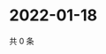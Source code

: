 # 2022-01-18

共 0 条

<!-- BEGIN WEIBO -->
<!-- 最后更新时间 Tue Jan 18 2022 15:15:43 GMT+0800 (China Standard Time) -->

<!-- END WEIBO -->

